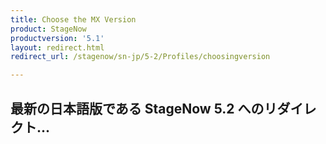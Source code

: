 ```yaml
---
title: Choose the MX Version
product: StageNow
productversion: '5.1'
layout: redirect.html
redirect_url: /stagenow/sn-jp/5-2/Profiles/choosingversion

---
```


## 最新の日本語版である StageNow 5.2 へのリダイレクト...






